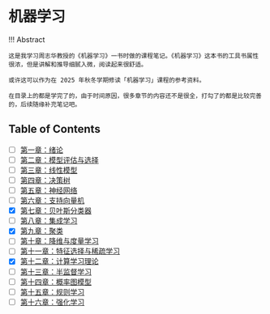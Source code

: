 # 机器学习

!!! Abstract

    这是我学习周志华教授的《机器学习》一书时做的课程笔记。《机器学习》这本书的工具书属性很浓，但是讲解和推导细腻入微，阅读起来很舒适。
    
    或许这可以作为在 2025 年秋冬学期修读「机器学习」课程的参考资料。

    在目录上的都是学完了的，由于时间原因，很多章节的内容还不是很全，打勾了的都是比较完善的，后续随缘补充笔记吧。

## Table of Contents

- [ ] [第一章：绪论](./1%20Intro.md)
- [ ] [第二章：模型评估与选择](./2%20Evaluation.md)
- [ ] [第三章：线性模型](./3%20Linear.md)
- [ ] [第四章：决策树](./4%20Decision.md)
- [ ] [第五章：神经网络](./5%20Neural.md)
- [ ] [第六章：支持向量机](./6%20SVM.md)
- [x] [第七章：贝叶斯分类器](./7%20Bayes.md)
- [ ] [第八章：集成学习](./8%20Ensemble.md)
- [x] [第九章：聚类](./9%20Clustering.md)
- [ ] [第十章：降维与度量学习](./10%20Dimensionality.md)
- [ ] [第十一章：特征选择与稀疏学习](./11%20Feature.md)
- [x] [第十二章：计算学习理论](./12%20Computational.md)
- [ ] [第十三章：半监督学习](./13%20Semi-Supervised.md)
- [ ] [第十四章：概率图模型](./14%20Graphical.md)
- [ ] [第十五章：规则学习](./15%20Rule.md)
- [ ] [第十六章：强化学习](./16%20Reinforcement.md)
